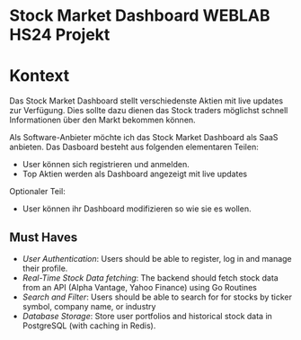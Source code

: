 # Stock Market Dashboard WEBLAB HS24 Projekt
# Kontext
Das Stock Market Dashboard stellt verschiedenste Aktien mit live updates zur Verfügung. Dies sollte dazu dienen das Stock traders möglichst schnell Informationen über den Markt bekommen können.

Als Software-Anbieter möchte ich das Stock Market Dashboard als SaaS anbieten. Das Dasboard besteht aus folgenden elementaren Teilen:
- User können sich registrieren und anmelden.
- Top Aktien werden als Dashboard angezeigt mit live updates

Optionaler Teil:
- User können ihr Dashboard modifizieren so wie sie es wollen.

## Must Haves
- *User Authentication*: Users should be able to register, log in and manage their profile.
- *Real-Time Stock Data fetching*: The backend should fetch stock data from an API (Alpha Vantage, Yahoo Finance) using Go Routines
- *Search and Filter*: Users should be able to search for for stocks by ticker symbol, company name, or industry
- *Database Storage*: Store user portfolios and historical stock data in PostgreSQL (with caching in Redis).
